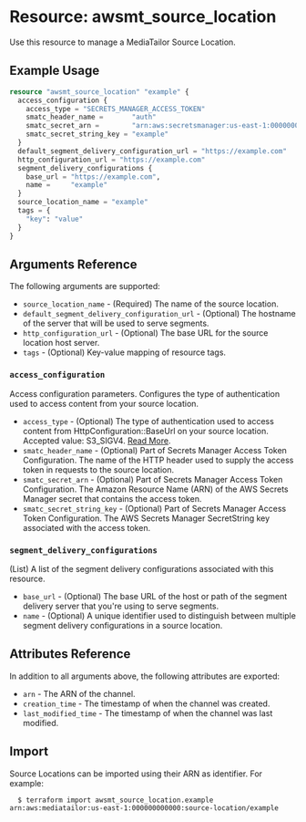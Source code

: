# Resource: awsmt_source_location

Use this resource to manage a MediaTailor Source Location.

## Example Usage

```terraform
resource "awsmt_source_location" "example" {
  access_configuration {
    access_type = "SECRETS_MANAGER_ACCESS_TOKEN"
    smatc_header_name =       "auth" 
    smatc_secret_arn =        "arn:aws:secretsmanager:us-east-1:000000000000:secret/example"
    smatc_secret_string_key = "example"
  }
  default_segment_delivery_configuration_url = "https://example.com"
  http_configuration_url = "https://example.com"
  segment_delivery_configurations {
    base_url = "https://example.com",
    name =     "example"
  }
  source_location_name = "example"
  tags = {
    "key": "value"
  }
}
```

## Arguments Reference

The following arguments are supported:

* `source_location_name` - (Required) The name of the source location.
* `default_segment_delivery_configuration_url` - (Optional) The hostname of the server that will be used to serve segments.
* `http_configuration_url` - (Optional) The base URL for the source location host server.
* `tags` - (Optional) Key-value mapping of resource tags.

### `access_configuration`
Access configuration parameters. Configures the type of authentication used to access content from your source location.

* `access_type` - (Optional) The type of authentication used to access content from HttpConfiguration::BaseUrl on your source location. Accepted value: S3_SIGV4. [Read More](https://docs.aws.amazon.com/sdk-for-go/api/service/mediatailor/#AccessConfiguration).
* `smatc_header_name` - (Optional) Part of Secrets Manager Access Token Configuration. The name of the HTTP header used to supply the access token in requests to the source location.
* `smatc_secret_arn` - (Optional) Part of Secrets Manager Access Token Configuration. The Amazon Resource Name (ARN) of the AWS Secrets Manager secret that contains the access token.
* `smatc_secret_string_key` - (Optional) Part of Secrets Manager Access Token Configuration. The AWS Secrets Manager SecretString key associated with the access token.

### `segment_delivery_configurations` 
(List) A list of the segment delivery configurations associated with this resource.

* `base_url` - (Optional) The base URL of the host or path of the segment delivery server that you're using to serve segments.
* `name` - (Optional) A unique identifier used to distinguish between multiple segment delivery configurations in a source location.

## Attributes Reference
In addition to all arguments above, the following attributes are exported:

* `arn` - The ARN of the channel.
* `creation_time` - The timestamp of when the channel was created.
* `last_modified_time` - The timestamp of when the channel was last modified.

## Import

Source Locations can be imported using their ARN as identifier. For example:

```
  $ terraform import awsmt_source_location.example arn:aws:mediatailor:us-east-1:000000000000:source-location/example
```